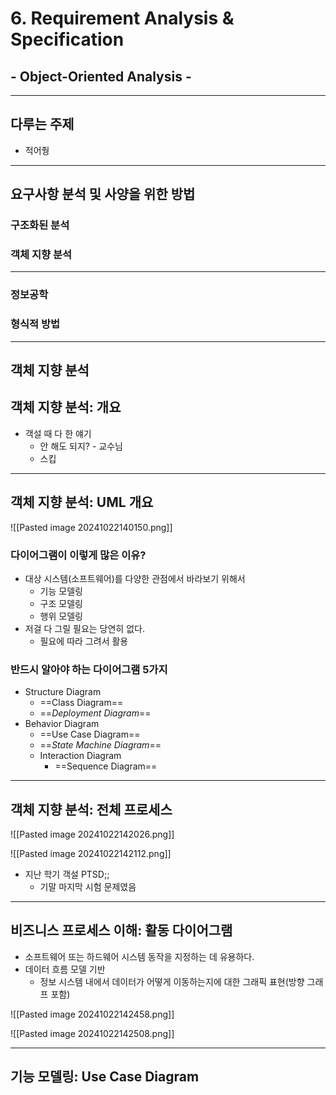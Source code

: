 # 6. Requirement Analysis & Specification 
## - Object-Oriented Analysis -

---
## 다루는 주제
- 적어줭

---
## 요구사항 분석 및 사양을 위한 방법
### 구조화된 분석
### 객체 지향 분석
---
### 정보공학
### 형식적 방법

---
## **객체 지향 분석**
## 객체 지향 분석: 개요
- 객설 때 다 한 얘기
	- 안 해도 되지? - 교수님
	- 스킵

---
## 객체 지향 분석: UML 개요
![[Pasted image 20241022140150.png]]

### 다이어그램이 이렇게 많은 이유?
- 대상 시스템(소프트웨어)를 다양한 관점에서 바라보기 위해서
	- 기능 모델링
	- 구조 모델링
	- 행위 모델링
- 저걸 다 그릴 필요는 당연히 없다.
	- 필요에 따라 그려서 활용

### 반드시 알아야 하는 다이어그램 5가지
- Structure Diagram
	- ==Class Diagram==
	- ==*Deployment Diagram*==
- Behavior Diagram
	- ==Use Case Diagram==
	- ==*State Machine Diagram*==
	- Interaction Diagram
		- ==Sequence Diagram==

---
## 객체 지향 분석: 전체 프로세스
![[Pasted image 20241022142026.png]]

![[Pasted image 20241022142112.png]]

- 지난 학기 객설 PTSD;;
	- 기말 마지막 시험 문제였음

---
## 비즈니스 프로세스 이해: 활동 다이어그램
- 소프트웨어 또는 하드웨어 시스템 동작을 지정하는 데 유용하다.
- 데이터 흐름 모델 기반
	- 정보 시스템 내에서 데이터가 어떻게 이동하는지에 대한 그래픽 표현(방향 그래프 포함)

![[Pasted image 20241022142458.png]]

![[Pasted image 20241022142508.png]]

---
## 기능 모델링: Use Case Diagram
